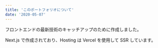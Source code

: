 ```yaml
---
title: 'このポートフォリオについて'
date: '2020-05-07'
---
```


フロントエンドの最新技術のキャッチアップのために作成しました。

Next.js で作成されており、Hosting は Vercel を使用して SSR しています。
